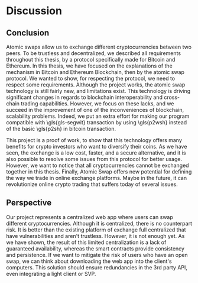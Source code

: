 # Discussion

## Conclusion

Atomic swaps allow us to exchange different cryptocurrencies between two peers. To be trustless and decentralized, we described all requirements throughout this thesis, by a protocol specifically made for Bitcoin and Ethereum. In this thesis, we have focused on the explanations of the mechanism in Bitcoin and Ethereum Blockchain, then by the atomic swap protocol. We wanted to show, for respecting the protocol, we need to respect some requirements. Although the project works, the atomic swap technology is still fairly new, and limitations exist. This technology is driving significant changes in regards to blockchain interoperability and cross-chain trading capabilities. However, we focus on these lacks, and we succeed in the improvement of one of the inconveniences of blockchain,  scalability problems. Indeed, we put an extra effort for making our program compatible with \gls{gls-segwit} transaction by using \gls{p2wsh} instead of the basic \gls{p2sh} in bitcoin transaction.

This project is a proof of work, to show that this technology offers many benefits for crypto investors who want to diversify their coins. As we have seen, the exchange is a low cost, faster, and a secure alternative, and it is also possible to resolve some issues from this protocol for better usage. However, we want to notice that all cryptocurrencies cannot be exchanged together in this thesis. Finally, Atomic Swap offers new potential for defining the way we trade in online exchange platforms. Maybe in the future, it can revolutionize online crypto trading that suffers today of several issues. 


## Perspective

Our project represents a centralized web app where users can swap different cryptocurrencies. Although it is centralized, there is no counterpart risk.  It is better than the existing platform of exchange full centralized that have vulnerabilities and aren't trustless. However, it is not enough yet. As we have shown, the result of this limited centralization is a lack of guaranteed availability, whereas the smart contracts provide consistency and persistence. If we want to mitigate the risk of users who have an open swap, we can think about downloading the web app into the client's computers. This solution should ensure redundancies in the 3rd party API, even integrating a light client or SVP.

